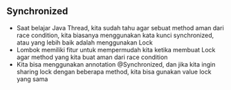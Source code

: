 ## Synchronized
* Saat belajar Java Thread, kita sudah tahu agar sebuat method aman dari race condition, kita biasanya menggunakan kata kunci synchronized, atau yang lebih baik adalah menggunakan Lock
* Lombok memiliki fitur untuk mempermudah kita ketika membuat Lock agar method yang kita buat aman dari race condition
* Kita bisa menggunakan annotation @Synchronized, dan jika kita ingin sharing lock dengan beberapa method, kita bisa gunakan value lock yang sama
